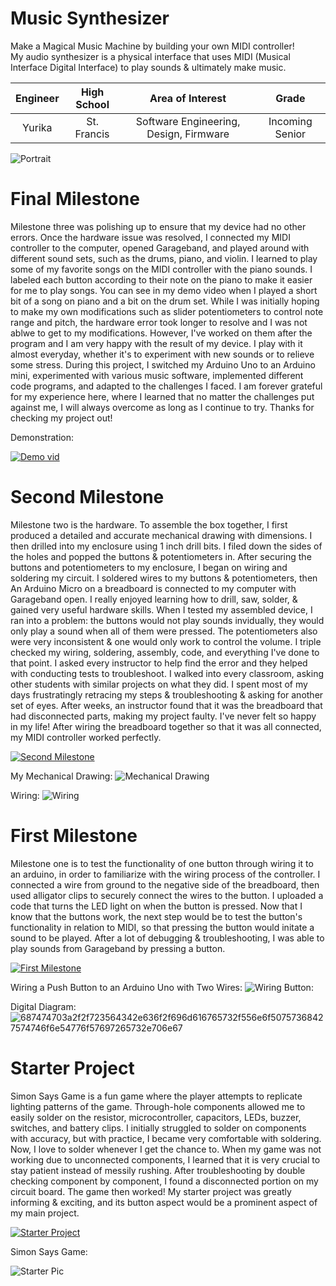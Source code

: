 ﻿# Music Synthesizer
Make a Magical Music Machine by building your own MIDI controller!                                                   
My audio synthesizer is a physical interface that uses MIDI (Musical Interface Digital Interface) to play sounds & ultimately make music.  


| **Engineer** | **High School** | **Area of Interest** | **Grade** |
|:--:|:--:|:--:|:--:|
| Yurika | St. Francis | Software Engineering, Design, Firmware | Incoming Senior

![Portrait](https://lh3.googleusercontent.com/0Sm810hXVEXENu7KcPMxYt0YD9FzK3jvSbDmPpNfBxC4D5BaNEHU7VdO0W3ImbmV_XBt3M8Fnq3DoeM2nuR6boG5uG4PLb6SWvKduxlMRxmerpstWrj-g0q-PlSORxcDMafdVWC7HkwmHGhwlSHkmSiosy2FMm3tCz_PE_euDmNtK7AxFgjFNrYESSjhm8rfjHrOjjHSccRHG5yaGYGU83_TJqy2i88_5hTAgi5oDNyd1T7EgUqfGaZYovI2AFidrCauLGPF8OnSbHHYp1VsA-eew0jkh2pY0JDn0keXaFD6Gk0rh59JJMEsxvQ6DgI7c4w1_anuToScV6VJsdnCFDcIiuVI5IFvuFosGQX0wiwUovEW9h5J2JOGjgEHI_rF2U3cGEa8ar7ad7jcaPEDIQGBX9k8UFWclXbHCmRbYnrbU1_yWbeg12Lml0AHSqOnKFIBl6Q4Na_H9F2zX_tumHEy2IwWZ1GVZ6qUZAQ5ffCeVas2qScMj9dMzL0QzruvxwSp-PU6sldH0gn1llShSAFsI0YALTsuF5axEHxRX02QKXcByNv0i1FgN2ikj8OzYsmsN5wakmG-O5UQHwNi2kv90xe0K-zvXoeik-qXHzsYerzNzobdOq3AL2q-NgrNQyB43WgwilfrfTFR_WQ23RBEO1v-4UMaHD88moazrUozTzzr3E_NgSzRmlxGvjNTDr9Inrzv19IP9HArlQacITgoSzEkwcj9wLwbzJCNw2FUMTKq6CfKXe1nFCKMub1l3isJDhKzKn8Zm92-PXySLdZDYtm5dVngq2s9J_TKAjqvFFU_9HLg7k768Zs0YqC8avaRbfZgB-Xf958fLPEBOiDqbJ9TdZwiGeyQAi4jMYZLmq48nXOKKh2oxzl8FiwDc1ybyVciXyAxOpZzmPtkj_hh2s_XG-GMQfq8laiYHYG2gMUayuW1vLyGsNzTvFkVBf7r_jnFROCP=w614-h626-no?authuser=0)
  
# Final Milestone
Milestone three was polishing up to ensure that my device had no other errors. Once the hardware issue was resolved, I connected my MIDI controller to the computer, opened Garageband, and played around with different sound sets, such as the drums, piano, and violin. I learned to play some of my favorite songs on the MIDI controller with the piano sounds. I labeled each button according to their note on the piano to make it easier for me to play songs. You can see in my demo video when I played a short bit of a song on piano and a bit on the drum set. While I was initially hoping to make my own modifications such as slider potentiometers to control note range and pitch, the hardware error took longer to resolve and I was not ablwe to get to my modifications. However, I've worked on them after the program and I am very happy with the result of my device. I play with it almost everyday, whether it's to experiment with new sounds or to relieve some stress. During this project, I switched my Arduino Uno to an Arduino mini, experimented with various music software, implemented different code programs, and adapted to the challenges I faced. I am forever grateful for my experience here, where I learned that no matter the challenges put against me, I will always overcome as long as I continue to try. Thanks for checking my project out!  

Demonstration: 

[![Demo vid](https://lh3.googleusercontent.com/1UbYTN6cB_gxtPxWrGS-WsBG52upLTd9Lrmp5ra5GNT8u1Uo_lfAELGf0kc3LzjtltbqkbNEnE2CWkBnEotxDGB5Dlvpiw-9Z-XqY_eVcmnk2Xafw4L8eam2259iTdhHaVRBORCzuQIIddgW3Aw16WHYu6DPq-WdEwq5jDfF9eoeDvGceN-7GDXmjhLiuU9zdlGaSqVKAfz2X0Jsh2N9PAoF4AKhg-cPSGbfqdPfBvPh1_pXydNBFhLcO4_mMNNezjQ0Bnm0Bll7mE2T6M14SnvNETq6gFZKezlnypLeaoKvZLisI4NEttgSzsGeN1pwg31LoZ4J_XtqflkKbRS3nBtpljmEfGkoZzEJLplJrNtDKs2JJPtB8E3K2ALhOVdElvAQUQyeCilqQZueHjCNCgmVENcKGAnEM2zxqvp9oocGe6vxkHFcOq-ZsNJ7alovQi6KcDVOLGeNTlNWdQfCPRcPCf19QhWo6SKOtN8qXDMw8CCp30ipdSnuET2R3rBPwmnK9mWjNrq-eY_6sb8iouIUIaxHG3lKv8CWf-9RMooNyTHiR2CG3QFNkOIhMkJ8RbdaAO6K2KDWHtSW_wctmdQZcEAmJ4po7iWK82NcT_zJq-WR1p9Opi7mPT7_OkBEokN2z7QDaaLpKYv6RFzu4iMqjme5ailceNf_V7foSKf29r2TSpyCDG1pMADfcQriCE4ycik1OoBY-inZ96m6MxR1MRHirqPlFdj2sw302UvOpmOm_gsN0SuyMvmDlk8V-WYhQI32977eAg6KnVOcxUINkeb0AMoQoQEb_bC5MiXgt4xELSQVzxWKX9TfXG6C49dbiVrKyIZAQCha5N7Ooyj5RC8MCiUKckDUWk6_Ux1VDpHf2ra6Pp2hmrbX9cKldYyWhpWde1_faUlHmirNluyym6JtkdzbKOlvX_NkDra9UGETsRS7AHLXiINjV6ZEquzzOb7aH3Hg=w2876-h1498-no?authuser=0)](https://www.youtube.com/watch?v=pfR2WAOIaJk)

  
# Second Milestone
Milestone two is the hardware. To assemble the box together, I first produced a detailed and accurate mechanical drawing with dimensions. I then drilled into my enclosure using 1 inch drill bits. I filed down the sides of the holes and popped the buttons & potentiometers in. After securing the buttons and potentiometers to my enclosure, I began on wiring and soldering my circuit. I soldered wires to my buttons & potentiometers, then An Arduino Micro on a breadboard is connected to my computer with Garageband open. I really enjoyed learning how to drill, saw, solder, & gained very useful hardware skills. When I tested my assembled device, I ran into a problem: the buttons would not play sounds invidually, they would only play a sound when all of them were pressed. The potentiometers also were very inconsistent & one would only work to control the volume. I triple checked my wiring, soldering, assembly, code, and everything I've done to that point. I asked every instructor to help find the error and they helped with conducting tests to troubleshoot. I walked into every classroom, asking other students with similar projects on what they did. I spent most of my days frustratingly retracing my steps & troubleshooting & asking for another set of eyes. After weeks, an instructor found that it was the breadboard that had disconnected parts, making my project faulty. I've never felt so happy in my life! After wiring the breadboard together so that it was all connected, my MIDI controller worked perfectly.

[![Second Milestone](https://user-images.githubusercontent.com/69131491/180633882-a8a135a4-8112-457b-ac65-dacbc2dddfa6.jpg)](https://www.youtube.com/watch?v=wraI4bNwx1E)

My Mechanical Drawing:
![Mechanical Drawing](https://user-images.githubusercontent.com/69131491/180633210-ef3e3082-fb48-4936-a99d-cdc1ec0d082f.jpg)

Wiring:
![Wiring](https://lh3.googleusercontent.com/Cm3CYcPJJH5eBncKfLcWSFmRAWCKHxQsvHOj_G0ybGCMHY6NWpt13x9D0FDB2h92pTOiC7uLcfuPly2wadRq12kj104LBNCIoWMuaz96Zt_KB_jt866BKsgzjOfPA-k8xQctod_pQkH4OY4uzV7EIGFE-K_UYBT0o2Z36ydzPpyQRHZYjPINjYFBNyjO_Q3LMPnoOCJSuJOtJjMLs_-7D_C8rrl7qRxwR8evynty2mU3JyTy5EWGiGQ4TJ8O4E_4vSdTpe8UoF4Per72T9nFGbWSQBBSfy5eYEtvadOah6OQbSZSb4mrBeJyUlQTCY106kjiEU83DmH47GTnFA2qOjP6R3dJiAtqfFPR0OZtFg7uARAVeV8sLS3lV1l20QTqlMtoRZd8PrVZJm7fZpW21KmuWFXtsEwM3IWKgIpWv8a5R-VMOljN6kAUm_SxKB223hP0QSCR4_joyFeyr-SOy9YAn4AOBiX0PR_W7gkfV1UaPAusgASPGuJ8pV52Ss0T86daUD91KvJdUezWywF0NCmTngDSqHMzAdMM4rwvAjom0GLo32JfLKm4G3kPcFgOWb-C85zMCaJXcF5_sWOifO3c0Wy4kqIT9r5RG-HM7g12AiBVzKJXpthsFlOMB-w1iCpZPORoCenB0X-slfS500oJQH2FNnvUaY0pyGQT5EY2qoykapqt7o3fxjvAiSO0xP7jjNieV83U9W1b1X0HB312GUepqatpJFngFWubZO8jAPAb2-1UHq4EowULRLlU4bv4ooehUfqUMsByMM_yZnBxe_caCMJP1F7_OF1a5rWRqpWZw8DZrWf2LGX1yVH_JQIea7bUhHrE_t5pLqCPnypDsXKzfx9Feg4XCUti5oSRNtgMwgmf_6ROMDWKMk45EYOcra6935C_7m8qDQR_D4NrtoAISsIj3VSqFL_MhF5JjuurJPrTwcqk3DliwN9y6pgP25OusMQ97w=w1882-h1532-no?authuser=1)

# First Milestone 
Milestone one is to test the functionality of one button through wiring it to an arduino, in order to familiarize with the wiring process of the controller. I connected a wire from ground to the negative side of the breadboard, then used alligator clips to securely connect the wires to the button. I uploaded a code that turns the LED light on when the button is pressed. Now that I know that the buttons work, the next step would be to test the button's functionality in relation to MIDI, so that pressing the button would initate a sound to be played. After a lot of debugging & troubleshooting, I was able to play sounds from Garageband by pressing a button.  

[![First Milestone](https://user-images.githubusercontent.com/69131491/180633779-b83eaee0-87b1-463a-92c9-b7f53a7159a7.jpg)](https://www.youtube.com/watch?v=xcev04r7U3c)

Wiring a Push Button to an Arduino Uno with Two Wires:
![Wiring Button:](https://lh3.googleusercontent.com/vILPb5CYdGHte2COemTp2D_6qcOVAJfbL67xQJ3DgiRc11Ee9EayLIQXg1OWZqswSIKCYc40kBLEuNSdA7Jcx6y6k92kTd2BBm_1f_ssa4LKfFR1YWSMzJLht4aulQzSxd58tl84gWvSYu1ohO_nNtCFAVx0Rq4qqjCX52AoF9b9-ABHXXvjQfyZu-Oh8NDBvKzMM7v3zyaOrcQMo7IgZeuLcvHJFBxZfA7SBQ0dPpUasEYYkECF24Ck--vcME09xQS2rtj56Lo6Bf2vyD-JuIyvQpk9Y8pt6TUR5f8Rwi9VbQWPWQebGLQTf96iCmv8QuvRWmx0huQC3l7pFKpZjev5eLqV4wk7EG5GCjHWvmsjYjFio9HO-_m_eka2MQeEB3o9ioSCaSTCTUyuBFi9Sg14a5rO5MCPfzobH0dWUPzfjYr1oKUeWkgt1Bqn6TRjz330PqljDoLqdBYKNuhsG1X_11Q9veS-o2ubdpenNfEv1SkUvyQvBfG78gH9amxHc0qDWjjQ-i1MAQu5Ggh--qi-i3CDKWxyMSNGEbNp89vBSwABPviG3zyfcu6axF2zsMGiNo7zJ6ObZ5AIR5Suoh20uBhf7-_xHVmUMNdn_bCtBEbUNbBP5nWMFh3nMJD6o9pc2d45QeSYvF_rqwrP86U0KCB_-ao4A3Jrqw2sWNZ63wICrYD-Er5wkDPasVYeiH1D_HNPeLPmz446vAdtQl8GICavDlORHSXJZG89yjcQQoCwn_8uGU7WlQuxmvdtXSXJ07ovR_9dbuybFj3R9K1Ahctdn49cWflhf7acCnufaRiN8wZ1tvF9mLW9XxzKDk6Vug1MqGOlULmieBvGV6fdbb_vlpWGacEc7FNC2_ohI2UPySSnGR6E9-y-rLhs8e2Jd70OjGyeaSMF5PQYwMObYLaxUbXPYI1Ia1Hy66DKMRc4hinDcpvAjboXMeA6cFmG-tMVfFCkIA=w2784-h1379-no?authuser=1)


Digital Diagram:
![687474703a2f2f723564342e636f2f696d616765732f556e6f50757368427574746f6e54776f57697265732e706e67](https://user-images.githubusercontent.com/107583678/176976764-577f580a-b063-4661-919e-fb15f3a44748.png)


# Starter Project
Simon Says Game is a fun game where the player attempts to replicate lighting patterns of the game. Through-hole components allowed me to easily solder on the resistor, microcontroller, capacitors, LEDs, buzzer, switches, and battery clips. I initially struggled to solder on components with accuracy, but with practice, I became very comfortable with soldering. Now, I love to solder whenever I get the chance to. When my game was not working due to unconnected components, I learned that it is very crucial to stay patient instead of messily rushing. After troubleshooting by double checking component by component, I found a disconnected portion on my circuit board. The game then worked! My starter project was greatly informing & exciting, and its button aspect would be a prominent aspect of my main project.  


[![Starter Project](https://lh3.googleusercontent.com/uMjgroLEzz1-oRyDd5tfvssDqr7ZZ0UUlD7hngw1F9HkKccLJGNlje_usi1KS77vND3sCWKqG2nF_PMnfy07iah38ZhYhmu0x3OtYZfEqsB391-fA6cQ2iA7aHUHRO3M7g552N1i1lwlHBlgJICb_YfnMDEx8h9MSa8e180zUEt-1coHf3EpxEXMZtkad8sRxIZKwFDbG-zEAkyeM_FT0obqNizCv_jFspzKOSsYagz-EbDUrtv6_IDcE12IuO5W4i7QanlRex3mJDmj8L0sam5oeEvbBHs6uDTQbpvaEu_cl4KA0x9azXGnvgyZ2AuFLH2P55WPdkUBiR8nQpdO1UlLOO8s98XHY4vzIK3plRCy-X0Ga4lShpJNY3js_VzrhLWhktPBXK3Fp8N0tC8G1x7UCDbsQeSjisFloQA7EqKkxuYsPy9K-dJ3FN9ICA9HbL_QDLea_fifonTJzW9E_CS_ycNDZnJ2LWcjQioVwluF2wMDFLtuaU55VgZWAMEgvUFJAUYh1u9E4cvGLqWd_qeMQzs61mQAm3BV521QN19HdHB6TKy11d4pV94XqY6hXkURcsv3eomhjZwffuednwiVPmh9z-myBbDsQyFwaKQO8mFIGHfnmReYFXnUAo16xBf3SFpuROXz2ENlUIpInC55YNQ6b4WmqiZN1vWsRdrboG4WlD5FRCRChXueLlFIZ3EFlFN7bkHeCRzt8h5eATbrOjC6YsPftIKvHU7bZ38A4oDv5yvyI_LXv6Zdfj_acggF16g8JCbmvQC76AippMA94E5PH_tR_okq0x800VFlzl7VsimKpwzlzUeW61M5wpcMCPEj83D53Z9sJtjH7b742dg2wEfgXtGbBVt-UIpuSQNMz_Nl7xKnKDGkfwRKp0aimW7u3em1Lpnc3RbAo6AcsTEfytSgb6_QIx2bJ_FZKXrO_OoBNEzwUgVqfds685TBOz59vLYJ2A=w1280-h720-no?authuser=1)](https://www.youtube.com/watch?v=hb178l7bCHs)

Simon Says Game:

![Starter Pic](https://cdn.sparkfun.com//assets/parts/5/1/5/0/SparkFun_Simon_Says_-_Through-Hole_Soldering_Kit-03.jpg)


